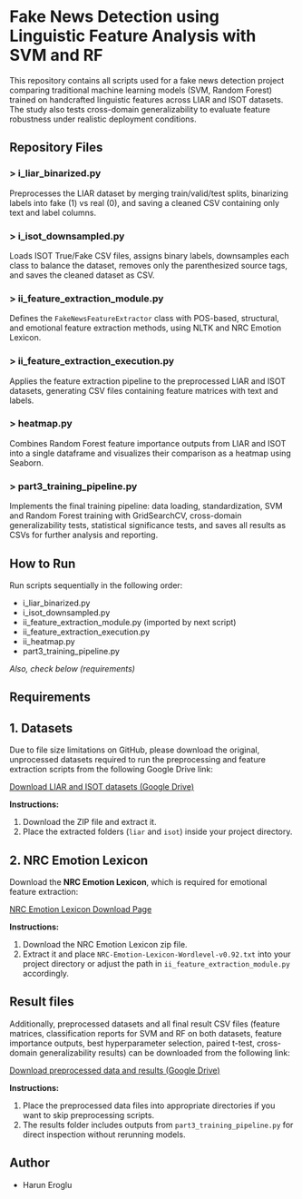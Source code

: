 # Fake News Detection using Linguistic Feature Analysis with SVM and RF

This repository contains all scripts used for a fake news detection project comparing traditional machine learning models (SVM, Random Forest) trained on handcrafted linguistic features across LIAR and ISOT datasets. The study also tests cross-domain generalizability to evaluate feature robustness under realistic deployment conditions.

## Repository Files

### > i_liar_binarized.py
Preprocesses the LIAR dataset by merging train/valid/test splits, binarizing labels into fake (1) vs real (0), and saving a cleaned CSV containing only text and label columns.

### > i_isot_downsampled.py
Loads ISOT True/Fake CSV files, assigns binary labels, downsamples each class to balance the dataset, removes only the parenthesized source tags, and saves the cleaned dataset as CSV.

### > ii_feature_extraction_module.py
Defines the `FakeNewsFeatureExtractor` class with POS-based, structural, and emotional feature extraction methods, using NLTK and NRC Emotion Lexicon.

### > ii_feature_extraction_execution.py
Applies the feature extraction pipeline to the preprocessed LIAR and ISOT datasets, generating CSV files containing feature matrices with text and labels.

### > heatmap.py
Combines Random Forest feature importance outputs from LIAR and ISOT into a single dataframe and visualizes their comparison as a heatmap using Seaborn.

### > part3_training_pipeline.py
Implements the final training pipeline: data loading, standardization, SVM and Random Forest training with GridSearchCV, cross-domain generalizability tests, statistical significance tests, and saves all results as CSVs for further analysis and reporting.

## How to Run

Run scripts sequentially in the following order:
- i_liar_binarized.py
- i_isot_downsampled.py
- ii_feature_extraction_module.py (imported by next script)
- ii_feature_extraction_execution.py
- ii_heatmap.py
- part3_training_pipeline.py

*Also, check below (requirements)*

## Requirements

## 1. Datasets

Due to file size limitations on GitHub, please download the original, unprocessed datasets required to run the preprocessing and feature extraction scripts from the following Google Drive link:

[Download LIAR and ISOT datasets (Google Drive)](https://drive.google.com/drive/folders/1DOMW3gtJIwVQnDlF0IrPB5ZE01MAl6wq?usp=sharing)

**Instructions:**
1. Download the ZIP file and extract it.
2. Place the extracted folders (`liar` and `isot`) inside your project directory.

## 2. NRC Emotion Lexicon

Download the **NRC Emotion Lexicon**, which is required for emotional feature extraction:

[NRC Emotion Lexicon Download Page](http://saifmohammad.com/WebPages/NRC-Emotion-Lexicon.htm)

**Instructions:**
1. Download the NRC Emotion Lexicon zip file.
2. Extract it and place `NRC-Emotion-Lexicon-Wordlevel-v0.92.txt` into your project directory or adjust the path in `ii_feature_extraction_module.py` accordingly.

## Result files

Additionally, preprocessed datasets and all final result CSV files (feature matrices, classification reports for SVM and RF on both datasets, feature importance outputs, best hyperparameter selection, paired t-test, cross-domain generalizability results) can be downloaded from the following link:

[Download preprocessed data and results (Google Drive)](https://drive.google.com/drive/folders/1larNKuQV_IR1qi49BQem0Aawl-D-xGXm?usp=sharing)

**Instructions:**
1. Place the preprocessed data files into appropriate directories if you want to skip preprocessing scripts.
2. The results folder includes outputs from `part3_training_pipeline.py` for direct inspection without rerunning models.

## Author

- Harun Eroglu
